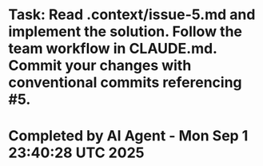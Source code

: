 # Task: Read .context/issue-5.md and implement the solution. Follow the team workflow in CLAUDE.md. Commit your changes with conventional commits referencing #5.
# Completed by AI Agent - Mon Sep  1 23:40:28 UTC 2025
